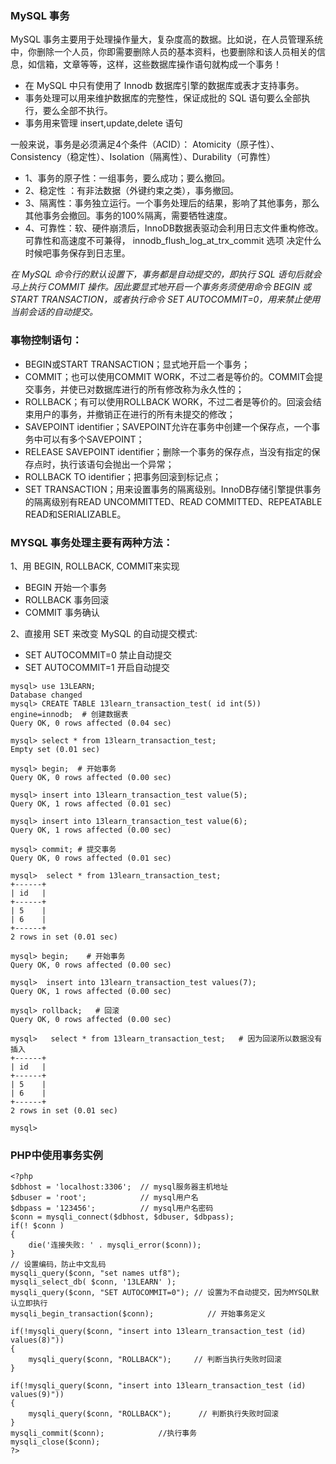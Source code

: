 ### MySQL 事务
MySQL 事务主要用于处理操作量大，复杂度高的数据。比如说，在人员管理系统中，你删除一个人员，你即需要删除人员的基本资料，也要删除和该人员相关的信息，如信箱，文章等等，这样，这些数据库操作语句就构成一个事务！

*  在 MySQL 中只有使用了 Innodb 数据库引擎的数据库或表才支持事务。
*  事务处理可以用来维护数据库的完整性，保证成批的 SQL 语句要么全部执行，要么全部不执行。
*  事务用来管理 insert,update,delete 语句

一般来说，事务是必须满足4个条件（ACID）： Atomicity（原子性）、Consistency（稳定性）、Isolation（隔离性）、Durability（可靠性）

*  1、事务的原子性：一组事务，要么成功；要么撤回。
*  2、稳定性 ：有非法数据（外键约束之类），事务撤回。
*  3、隔离性：事务独立运行。一个事务处理后的结果，影响了其他事务，那么其他事务会撤回。事务的100%隔离，需要牺牲速度。
*  4、可靠性：软、硬件崩溃后，InnoDB数据表驱动会利用日志文件重构修改。可靠性和高速度不可兼得， innodb_flush_log_at_trx_commit 选项 决定什么时候吧事务保存到日志里。

_在 MySQL 命令行的默认设置下，事务都是自动提交的，即执行 SQL 语句后就会马上执行 COMMIT 操作。因此要显式地开启一个事务务须使用命令 BEGIN 或 START TRANSACTION，或者执行命令 SET AUTOCOMMIT=0，用来禁止使用当前会话的自动提交。_

### 事物控制语句：
*   BEGIN或START TRANSACTION；显式地开启一个事务；
*   COMMIT；也可以使用COMMIT WORK，不过二者是等价的。COMMIT会提交事务，并使已对数据库进行的所有修改称为永久性的；
*   ROLLBACK；有可以使用ROLLBACK WORK，不过二者是等价的。回滚会结束用户的事务，并撤销正在进行的所有未提交的修改；
*   SAVEPOINT identifier；SAVEPOINT允许在事务中创建一个保存点，一个事务中可以有多个SAVEPOINT；
*   RELEASE SAVEPOINT identifier；删除一个事务的保存点，当没有指定的保存点时，执行该语句会抛出一个异常；
*   ROLLBACK TO identifier；把事务回滚到标记点；
*   SET TRANSACTION；用来设置事务的隔离级别。InnoDB存储引擎提供事务的隔离级别有READ UNCOMMITTED、READ COMMITTED、REPEATABLE READ和SERIALIZABLE。

### MYSQL 事务处理主要有两种方法：
1、用 BEGIN, ROLLBACK, COMMIT来实现

*  BEGIN 开始一个事务
*  ROLLBACK 事务回滚
*  COMMIT 事务确认

2、直接用 SET 来改变 MySQL 的自动提交模式:

*  SET AUTOCOMMIT=0 禁止自动提交
*  SET AUTOCOMMIT=1 开启自动提交

```other
mysql> use 13LEARN;
Database changed
mysql> CREATE TABLE 13learn_transaction_test( id int(5)) engine=innodb;  # 创建数据表
Query OK, 0 rows affected (0.04 sec)
 
mysql> select * from 13learn_transaction_test;
Empty set (0.01 sec)
 
mysql> begin;  # 开始事务
Query OK, 0 rows affected (0.00 sec)
 
mysql> insert into 13learn_transaction_test value(5);
Query OK, 1 rows affected (0.01 sec)
 
mysql> insert into 13learn_transaction_test value(6);
Query OK, 1 rows affected (0.00 sec)
 
mysql> commit; # 提交事务
Query OK, 0 rows affected (0.01 sec)
 
mysql>  select * from 13learn_transaction_test;
+------+
| id   |
+------+
| 5    |
| 6    |
+------+
2 rows in set (0.01 sec)
 
mysql> begin;    # 开始事务
Query OK, 0 rows affected (0.00 sec)
 
mysql>  insert into 13learn_transaction_test values(7);
Query OK, 1 rows affected (0.00 sec)
 
mysql> rollback;   # 回滚
Query OK, 0 rows affected (0.00 sec)
 
mysql>   select * from 13learn_transaction_test;   # 因为回滚所以数据没有插入
+------+
| id   |
+------+
| 5    |
| 6    |
+------+
2 rows in set (0.01 sec)
 
mysql>
```

### PHP中使用事务实例
```other
<?php
$dbhost = 'localhost:3306';  // mysql服务器主机地址
$dbuser = 'root';            // mysql用户名
$dbpass = '123456';          // mysql用户名密码
$conn = mysqli_connect($dbhost, $dbuser, $dbpass);
if(! $conn )
{
    die('连接失败: ' . mysqli_error($conn));
}
// 设置编码，防止中文乱码
mysqli_query($conn, "set names utf8");
mysqli_select_db( $conn, '13LEARN' );
mysqli_query($conn, "SET AUTOCOMMIT=0"); // 设置为不自动提交，因为MYSQL默认立即执行
mysqli_begin_transaction($conn);            // 开始事务定义
 
if(!mysqli_query($conn, "insert into 13learn_transaction_test (id) values(8)"))
{
    mysqli_query($conn, "ROLLBACK");     // 判断当执行失败时回滚
}
 
if(!mysqli_query($conn, "insert into 13learn_transaction_test (id) values(9)"))
{
    mysqli_query($conn, "ROLLBACK");      // 判断执行失败时回滚
}
mysqli_commit($conn);            //执行事务
mysqli_close($conn);
?>
```